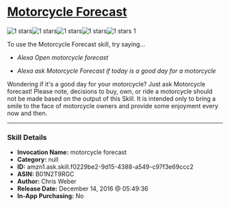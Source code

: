 # [Motorcycle Forecast](http://alexa.amazon.com/#skills/amzn1.ask.skill.f0229be2-9d15-4388-a549-c97f3e69ccc2)
![1 stars](../../images/ic_star_black_18dp_1x.png)![1 stars](../../images/ic_star_border_black_18dp_1x.png)![1 stars](../../images/ic_star_border_black_18dp_1x.png)![1 stars](../../images/ic_star_border_black_18dp_1x.png)![1 stars](../../images/ic_star_border_black_18dp_1x.png) 1

To use the Motorcycle Forecast skill, try saying...

* *Alexa Open motorcycle forecast*

* *Alexa ask Motorcycle Forecast if today is a good day for a motorcycle*

Wondering if it's a good day for your motorcycle? Just ask Motorcycle forecast! Please note, decisions to buy, own, or ride a motorcycle should not be made based on the output of this Skill. It is intended only to bring a smile to the face of motorcycle owners and provide some enjoyment every now and then.

***

### Skill Details

* **Invocation Name:** motorcycle forecast
* **Category:** null
* **ID:** amzn1.ask.skill.f0229be2-9d15-4388-a549-c97f3e69ccc2
* **ASIN:** B01N2T9RGC
* **Author:** Chris Weber
* **Release Date:** December 14, 2016 @ 05:49:36
* **In-App Purchasing:** No
